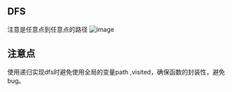 ## DFS
注意是任意点到任意点的路径
![image](https://user-images.githubusercontent.com/83968454/193412735-c126c6cb-cdc8-40a0-9984-f1aaeb50962a.png)

## 注意点
使用递归实现dfs时避免使用全局的变量path ,visited，确保函数的封装性，避免bug。
